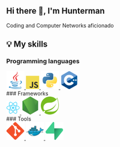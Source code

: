 ## Hi there 👋, I'm Hunterman
Coding and Computer Networks aficionado
## 💡 My skills
### Programming languages
<div align="left">
  <a href="https://www.java.com/" target="_blank">
    <img src="https://raw.githubusercontent.com/devicons/devicon/d98a72cb9a6d8e543ddbddc32bac231572349e96/icons/java/java-original.svg" alt="Java" width="48px">
  </a>
  <a href="https://developer.mozilla.org/en-US/docs/Web/JavaScript" target="_blank">
    <img src="https://raw.githubusercontent.com/devicons/devicon/ac557d6ff33ff370a5db99f97aeab35ea5c67fbd/icons/javascript/javascript-original.svg" alt="JavaScript" width="36px">
  </a>
  <a href="https://www.python.org/" target="_blank">
    <img src="https://raw.githubusercontent.com/devicons/devicon/ac557d6ff33ff370a5db99f97aeab35ea5c67fbd/icons/python/python-original.svg" alt="Python" width="48px">
  </a>
  <a href="https://isocpp.org/" target="_blank">
    <img src="https://raw.githubusercontent.com/devicons/devicon/6910f0503efdd315c8f9b858234310c06e04d9c0/icons/cplusplus/cplusplus-original.svg" alt="Cpp" width="48px">
  </a>
</div>
### Frameworks
<div align="left">
  <a href="https://reactjs.org/" target="_blank">
    <img src="https://raw.githubusercontent.com/devicons/devicon/ac557d6ff33ff370a5db99f97aeab35ea5c67fbd/icons/react/react-original.svg" alt="React" width="36px">
  </a>
  <a href="https://nodejs.org/en" target="_blank">
    <img src="https://raw.githubusercontent.com/devicons/devicon/6910f0503efdd315c8f9b858234310c06e04d9c0/icons/nodejs/nodejs-original.svg" alt="NodeJS" width="48px"> 
  </a>
  <a href="https://spring.io/" target="_blank">
    <img src="https://raw.githubusercontent.com/devicons/devicon/6910f0503efdd315c8f9b858234310c06e04d9c0/icons/spring/spring-original.svg" alt="Spring" width="48px">
  </a>
</div>
### Tools
<div align="left">
  <a href="https://git-scm.com" target="_blank">
    <img src="https://raw.githubusercontent.com/devicons/devicon/6910f0503efdd315c8f9b858234310c06e04d9c0/icons/git/git-original.svg" alt="Git" width="48px">
  </a>
  <a href="https://www.docker.com/" target="_blank">
    <img src="https://raw.githubusercontent.com/devicons/devicon/6910f0503efdd315c8f9b858234310c06e04d9c0/icons/docker/docker-original.svg" alt="Docker" width="48px"> 
  </a>
  <a href="https://supabase.com/" target="_blank">
    <img src="https://raw.githubusercontent.com/devicons/devicon/6910f0503efdd315c8f9b858234310c06e04d9c0/icons/supabase/supabase-original.svg" alt="Supabase" width="48px">
  </a>
</div>


<!--
**Huntarman/Huntarman** is a ✨ _special_ ✨ repository because its `README.md` (this file) appears on your GitHub profile.
<a href="" target="_blank">
    <img src="" alt="" width="48px">
  </a>
Here are some ideas to get you started:
- 🔭 I’m currently working on ...
- 🌱 I’m currently learning ...
- 👯 I’m looking to collaborate on ...
- 🤔 I’m looking for help with ...
- 💬 Ask me about ...
- 📫 How to reach me: ...
- 😄 Pronouns: ...
- ⚡ Fun fact: ...
-->
